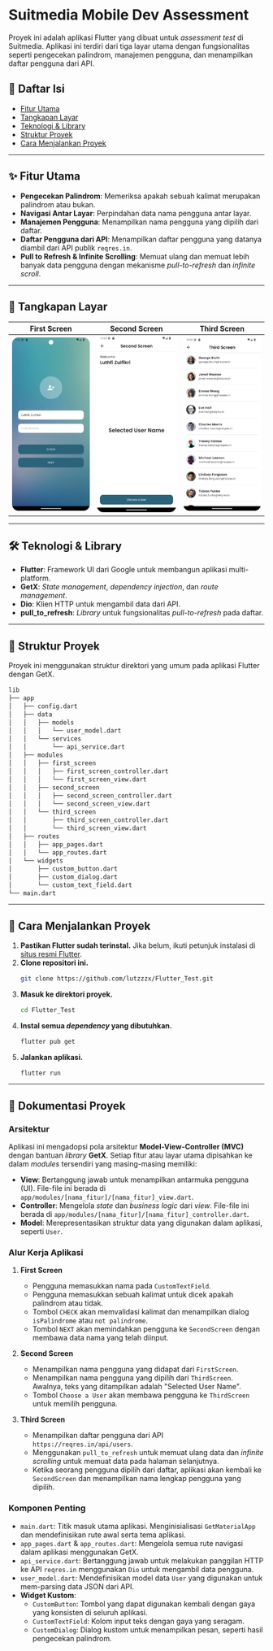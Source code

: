 # Suitmedia Mobile Dev Assessment

Proyek ini adalah aplikasi Flutter yang dibuat untuk *assessment test* di Suitmedia. Aplikasi ini terdiri dari tiga layar utama dengan fungsionalitas seperti pengecekan palindrom, manajemen pengguna, dan menampilkan daftar pengguna dari API.

## 📜 Daftar Isi

- [Fitur Utama](#fitur-utama)
- [Tangkapan Layar](#tangkapan-layar)
- [Teknologi & Library](#teknologi--library)
- [Struktur Proyek](#struktur-proyek)
- [Cara Menjalankan Proyek](#cara-menjalankan-proyek)

-----

## ✨ Fitur Utama

* **Pengecekan Palindrom**: Memeriksa apakah sebuah kalimat merupakan palindrom atau bukan.
* **Navigasi Antar Layar**: Perpindahan data nama pengguna antar layar.
* **Manajemen Pengguna**: Menampilkan nama pengguna yang dipilih dari daftar.
* **Daftar Pengguna dari API**: Menampilkan daftar pengguna yang datanya diambil dari API publik `reqres.in`.
* **Pull to Refresh & Infinite Scrolling**: Memuat ulang dan memuat lebih banyak data pengguna dengan mekanisme *pull-to-refresh* dan *infinite scroll*.

-----

## 📱 Tangkapan Layar

|          First Screen           |                   Second Screen                   |                  Third Screen                   |
|:-------------------------------:|:-------------------------------------------------:|:-----------------------------------------------:|
| ![First Screen](assets/images/first_screen.png) | ![Second Screen](assets/images/second_screen.png) | ![Third Screen](assets/images/third_screen.png) |


-----

## 🛠️ Teknologi & Library

* **Flutter**: Framework UI dari Google untuk membangun aplikasi multi-platform.
* **GetX**: *State management*, *dependency injection*, dan *route management*.
* **Dio**: Klien HTTP untuk mengambil data dari API.
* **pull\_to\_refresh**: *Library* untuk fungsionalitas *pull-to-refresh* pada daftar.

-----

## 📂 Struktur Proyek

Proyek ini menggunakan struktur direktori yang umum pada aplikasi Flutter dengan GetX.

```
lib
├── app
│   ├── config.dart
│   ├── data
│   │   ├── models
│   │   │   └── user_model.dart
│   │   └── services
│   │       └── api_service.dart
│   ├── modules
│   │   ├── first_screen
│   │   │   ├── first_screen_controller.dart
│   │   │   └── first_screen_view.dart
│   │   ├── second_screen
│   │   │   ├── second_screen_controller.dart
│   │   │   └── second_screen_view.dart
│   │   └── third_screen
│   │       ├── third_screen_controller.dart
│   │       └── third_screen_view.dart
│   ├── routes
│   │   ├── app_pages.dart
│   │   └── app_routes.dart
│   └── widgets
│       ├── custom_button.dart
│       ├── custom_dialog.dart
│       └── custom_text_field.dart
└── main.dart
```

-----

## 🚀 Cara Menjalankan Proyek

1.  **Pastikan Flutter sudah terinstal.** Jika belum, ikuti petunjuk instalasi di [situs resmi Flutter](https://flutter.dev/docs/get-started/install).
2.  **Clone repositori ini.**
    ```bash
    git clone https://github.com/lutzzzx/Flutter_Test.git
    ```
3.  **Masuk ke direktori proyek.**
    ```bash
    cd Flutter_Test
    ```
4.  **Instal semua *dependency* yang dibutuhkan.**
    ```bash
    flutter pub get
    ```
5.  **Jalankan aplikasi.**
    ```bash
    flutter run
    ```

-----

## 📄 Dokumentasi Proyek

### **Arsitektur**

Aplikasi ini mengadopsi pola arsitektur **Model-View-Controller (MVC)** dengan bantuan *library* **GetX**. Setiap fitur atau layar utama dipisahkan ke dalam *modules* tersendiri yang masing-masing memiliki:

* **View**: Bertanggung jawab untuk menampilkan antarmuka pengguna (UI). File-file ini berada di `app/modules/[nama_fitur]/[nama_fitur]_view.dart`.
* **Controller**: Mengelola *state* dan *business logic* dari *view*. File-file ini berada di `app/modules/[nama_fitur]/[nama_fitur]_controller.dart`.
* **Model**: Merepresentasikan struktur data yang digunakan dalam aplikasi, seperti `User`.

### **Alur Kerja Aplikasi**

1.  **First Screen**

    * Pengguna memasukkan nama pada `CustomTextField`.
    * Pengguna memasukkan sebuah kalimat untuk dicek apakah palindrom atau tidak.
    * Tombol `CHECK` akan memvalidasi kalimat dan menampilkan dialog `isPalindrome` atau `not palindrome`.
    * Tombol `NEXT` akan memindahkan pengguna ke `SecondScreen` dengan membawa data nama yang telah diinput.

2.  **Second Screen**

    * Menampilkan nama pengguna yang didapat dari `FirstScreen`.
    * Menampilkan nama pengguna yang dipilih dari `ThirdScreen`. Awalnya, teks yang ditampilkan adalah "Selected User Name".
    * Tombol `Choose a User` akan membawa pengguna ke `ThirdScreen` untuk memilih pengguna.

3.  **Third Screen**

    * Menampilkan daftar pengguna dari API `https://reqres.in/api/users`.
    * Menggunakan `pull_to_refresh` untuk memuat ulang data dan *infinite scrolling* untuk memuat data pada halaman selanjutnya.
    * Ketika seorang pengguna dipilih dari daftar, aplikasi akan kembali ke `SecondScreen` dan menampilkan nama lengkap pengguna yang dipilih.

### **Komponen Penting**

* `main.dart`: Titik masuk utama aplikasi. Menginisialisasi `GetMaterialApp` dan mendefinisikan rute awal serta tema aplikasi.
* `app_pages.dart` & `app_routes.dart`: Mengelola semua rute navigasi dalam aplikasi menggunakan GetX.
* `api_service.dart`: Bertanggung jawab untuk melakukan panggilan HTTP ke API `reqres.in` menggunakan `Dio` untuk mengambil data pengguna.
* `user_model.dart`: Mendefinisikan model data `User` yang digunakan untuk mem-parsing data JSON dari API.
* **Widget Kustom**:
    * `CustomButton`: Tombol yang dapat digunakan kembali dengan gaya yang konsisten di seluruh aplikasi.
    * `CustomTextField`: Kolom input teks dengan gaya yang seragam.
    * `CustomDialog`: Dialog kustom untuk menampilkan pesan, seperti hasil pengecekan palindrom.